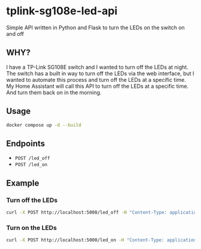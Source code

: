 # tplink-sg108e-led-api
Simple API written in Python and Flask to turn the LEDs on the switch on and off

## WHY?
I have a TP-Link SG108E switch and I wanted to turn off the LEDs at night. The switch has a built in way to turn off the LEDs via the web interface, but I wanted to automate this process and turn off the LEDs at a specific time.
My Home Assistant will call this API to turn off the LEDs at a specific time. And turn them back on in the morning.

## Usage
```bash
docker compose up -d --build
```

## Endpoints
- `POST /led_off`
- `POST /led_on`

## Example
### Turn off the LEDs
```bash
curl -X POST http://localhost:5000/led_off -H "Content-Type: application/json" -d '{}'
```

### Turn on the LEDs
```bash
curl -X POST http://localhost:5000/led_on -H "Content-Type: application/json" -d '{}'
```

